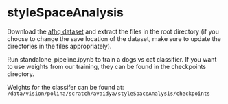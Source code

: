 # styleSpaceAnalysis

Download the [afhq dataset](https://www.kaggle.com/andrewmvd/animal-faces) and extract the files in the root directory (if you choose to change the save location of the dataset, make sure to update the directories in the files appropriately). 

Run standalone_pipeline.ipynb to train a dogs vs cat classifier. If you want to use weights from our training, they can be found in the checkpoints directory. 

Weights for the classifer can be found at: `/data/vision/polina/scratch/avaidya/styleSpaceAnalysis/checkpoints`
